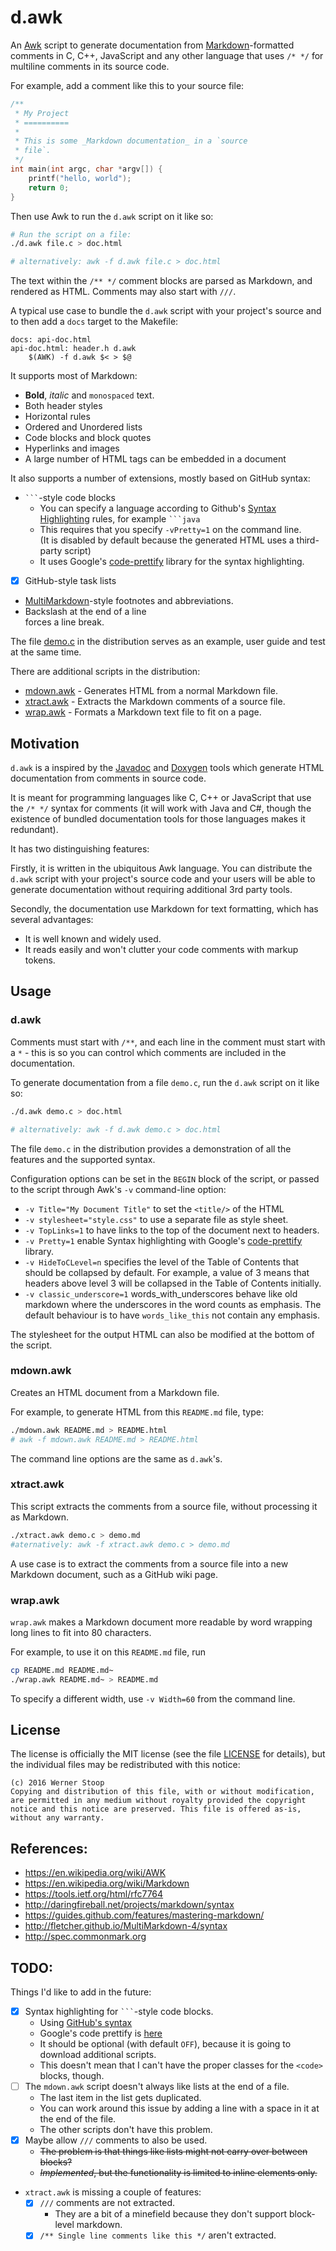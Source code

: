 d.awk
=====

An [Awk][] script to generate documentation from [Markdown][]-formatted
comments in C, C++, JavaScript and any other language that uses `/* */` for
multiline comments in its source code.

For example, add a comment like this to your source file:

```c
/**
 * My Project
 * ==========
 *
 * This is some _Markdown documentation_ in a `source
 * file`.
 */
int main(int argc, char *argv[]) {
	printf("hello, world");
    return 0;
}
```

Then use Awk to run the `d.awk` script on it like so:

```sh
# Run the script on a file:
./d.awk file.c > doc.html

# alternatively: awk -f d.awk file.c > doc.html
```

The text within the `/** */` comment blocks are parsed as Markdown, and
rendered as HTML. Comments may also start with `///`.

A typical use case to bundle the `d.awk` script with your project's source and
to then add a `docs` target to the Makefile:

    docs: api-doc.html
    api-doc.html: header.h d.awk
        $(AWK) -f d.awk $< > $@

It supports most of Markdown:
* **Bold**, _italic_ and `monospaced` text.
* Both header styles
* Horizontal rules
* Ordered and Unordered lists
* Code blocks and block quotes
* Hyperlinks and images
* A large number of HTML tags can be embedded in a document

It also supports a number of extensions, mostly based on GitHub syntax:
* ```` ``` ````-style code blocks
  * You can specify a language according to Github's [Syntax Highlighting][github-syntax]
    rules, for example ```` ```java ````
  * This requires that you specify `-vPretty=1` on the command line.  \
    (It is disabled by default because the generated HTML uses a third-party script)
  * It uses Google's [code-prettify][] library for the syntax highlighting.   
* [x] GitHub-style task lists
* [MultiMarkdown][]-style footnotes and abbreviations.
* Backslash at the end of a line  \
  forces a line break.

The file [demo.c](demo.c) in the distribution serves as an example, user guide and test
at the same time.

There are additional scripts in the distribution:

 * [mdown.awk](mdown.awk) - Generates HTML from a normal Markdown file.
 * [xtract.awk](xtract.awk) - Extracts the Markdown comments of a source file.
 * [wrap.awk](wrap.awk) - Formats a Markdown text file to fit on a page.

[Awk]: https://en.wikipedia.org/wiki/AWK
[Markdown]: https://en.wikipedia.org/wiki/Markdown
[code-prettify]: https://github.com/google/code-prettify
[github-syntax]: https://help.github.com/articles/creating-and-highlighting-code-blocks/#syntax-highlighting
[MultiMarkdown]: http://fletcher.github.io/MultiMarkdown-4/syntax

## Motivation

`d.awk` is a inspired by the [Javadoc][] and [Doxygen][] tools which generate
HTML documentation from comments in source code.

It is meant for programming languages like C, C++ or JavaScript that use the
`/* */` syntax for comments (it will work with Java and C#, though the
existence of bundled documentation tools for those languages makes it
redundant).

It has two distinguishing features:

Firstly, it is written in the ubiquitous Awk language. You can distribute the
`d.awk` script with your project's source code and your users will be able to
generate documentation without requiring additional 3rd party tools.

Secondly, the documentation use Markdown for text formatting, which has several
advantages:

 * It is well known and widely used.
 * It reads easily and won't clutter your code comments with markup tokens.

[Javadoc]: https://en.wikipedia.org/wiki/Javadoc
[Doxygen]: http://www.stack.nl/~dimitri/doxygen/

## Usage

### d.awk

Comments must start with `/**`, and each line in the comment must start with a
`*` - this is so you can control which comments are included in the
documentation.

To generate documentation from a file `demo.c`, run the `d.awk` script on it
like so:

```sh
./d.awk demo.c > doc.html

# alternatively: awk -f d.awk demo.c > doc.html
```

The file `demo.c` in the distribution provides a demonstration of all the
features and the supported syntax.

Configuration options can be set in the `BEGIN` block of the script, or passed
to the script through Awk's `-v` command-line option:
- `-v Title="My Document Title"` to set the `<title/>` of the HTML
- `-v stylesheet="style.css"` to use a separate file as style sheet.
- `-v TopLinks=1` to have links to the top of the document next to headers.
- `-v Pretty=1` enable Syntax highlighting with Google's [code-prettify][] library.
- `-v HideToCLevel=n` specifies the level of the Table of Contents that should be 
  collapsed by default. For example, a value of 3 means that headers above level 3
  will be collapsed in the Table of Contents initially.
- `-v classic_underscore=1` words_with_underscores behave like old markdown
  where the underscores in the word counts as emphasis. The default behaviour
  is to have `words_like_this` not contain any emphasis.

The stylesheet for the output HTML can also be modified at the bottom of the
script.

### mdown.awk

Creates an HTML document from a Markdown file.

For example, to generate HTML from this `README.md` file, type:

```sh
./mdown.awk README.md > README.html
# awk -f mdown.awk README.md > README.html
```

The command line options are the same as `d.awk`'s.

### xtract.awk

This script extracts the comments from a source file, without processing it as
Markdown.

```sh
./xtract.awk demo.c > demo.md
#aternatively: awk -f xtract.awk demo.c > demo.md
```

A use case is to extract the comments from a source file into a new Markdown
document, such as a GitHub wiki page.

### wrap.awk

`wrap.awk` makes a Markdown document more readable by word wrapping long lines
to fit into 80 characters.

For example, to use it on this `README.md` file, run

```sh
cp README.md README.md~
./wrap.awk README.md~ > README.md
```

To specify a different width, use `-v Width=60` from the command line.

## License

The license is officially the MIT license (see the file [LICENSE](LICENSE) for 
details), but the individual files may be redistributed with this notice:

    (c) 2016 Werner Stoop
    Copying and distribution of this file, with or without modification,
    are permitted in any medium without royalty provided the copyright
    notice and this notice are preserved. This file is offered as-is,
    without any warranty.

## References:

 - <https://en.wikipedia.org/wiki/AWK>
 - <https://en.wikipedia.org/wiki/Markdown>
 - <https://tools.ietf.org/html/rfc7764>
 - <http://daringfireball.net/projects/markdown/syntax>
 - <https://guides.github.com/features/mastering-markdown/>
 - <http://fletcher.github.io/MultiMarkdown-4/syntax>
 - <http://spec.commonmark.org>

## TODO:

Things I'd like to add in the future:

- [x] Syntax highlighting for ```` ``` ````-style code blocks.
  - Using [GitHub's syntax](https://help.github.com/articles/creating-and-highlighting-code-blocks/)
  - Google's code prettify is [here](https://github.com/google/code-prettify)
  - It should be optional (with default `OFF`), because it is going to download additional scripts.
  - This doesn't mean that I can't have the proper classes for the `<code>` blocks, though.
- [ ] The `mdown.awk` script doesn't always like lists at the end of a file.
  - The last item in the list gets duplicated.
  - You can work around this issue by adding a line with a space in it at the end of the file.
  - The other scripts don't have this problem.
- [x] Maybe allow `///` comments to also be used.
  - ~~The problem is that things like lists might not carry over between blocks?~~
  - ~~*Implemented*, but the functionality is limited to inline elements only.~~
- `xtract.awk` is missing a couple of features:
  - [x] `///` comments are not extracted.
    - They are a bit of a minefield because they don't support block-level markdown.
  - [x] `/** Single line comments like this */` aren't extracted.